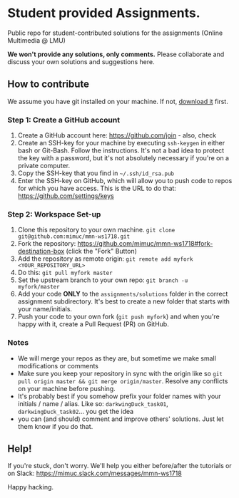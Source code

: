 # Student provided Assignments.
Public repo for student-contributed solutions for the assignments (Online Multimedia @ LMU)

**We won't provide any solutions, only comments.** Please collaborate and discuss your own solutions and suggestions here.  

## How to contribute ##
We assume you have git installed on your machine. If not, [download it](https://git-scm.com/) first.

### Step 1: Create a GitHub account ###
1. Create a GitHub account here: https://github.com/join - also, check 
2. Create an SSH-key for your machine by executing `ssh-keygen` in either bash or Git-Bash.
Follow the instructions. It's not a bad idea to protect the key with a password, but it's not
absolutely necessary if you're on a private computer.
3. Copy the SSH-key that you find in `~/.ssh/id_rsa.pub`
4. Enter the SSH-key on GitHub, which will allow you to push code to repos for which you have access.
This is the URL to do that: https://github.com/settings/keys  


### Step 2: Workspace Set-up
1. Clone this repository to your own machine. `git clone git@github.com:mimuc/mmn-ws1718.git`
1. Fork the repository: https://github.com/mimuc/mmn-ws1718#fork-destination-box (click the "Fork" Button)
1. Add the repository as remote origin: `git remote add myfork <YOUR_REPOSITORY_URL>`
1. Do this: `git pull myfork master`
1. Set the upstream branch to your own repo: `git branch -u myfork/master`
1. Add your code __ONLY__ to the `assignments/solutions` folder in the correct assignment subdirectory. It's best to create a new folder that starts with your name/initials.  
1. Push your code to your own fork (`git push myfork`) and when you're happy with it, create a Pull Request (PR) on GitHub.

### Notes ###
- We will merge your repos as they are, but sometime we make small modifications or comments
- Make sure you keep your repository in sync with the origin like so `git pull origin master && git merge origin/master`.
Resolve any conflicts on your machine before pushing.
- It's probably best if you somehow prefix your folder names with your initials / name / alias. Like so: `darkwingDuck_task01`, `darkwingDuck_task02`... you get the idea
- you can (and should) comment and improve others' solutions. Just let them know if you do that.  

## Help! ##
If you're stuck, don't worry. We'll help you either before/after the tutorials or on Slack:
https://mimuc.slack.com/messages/mmn-ws1718


Happy hacking.